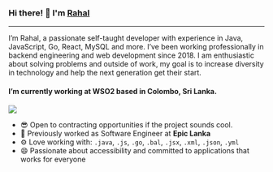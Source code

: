 ### Hi there! 👋  I'm <a href="https://www.linkedin.com/in/rahalJayawardane/">Rahal</a> 
---

I’m Rahal, a passionate self-taught developer with experience in Java, JavaScript, Go, React, MySQL and more. I’ve been working professionally in backend engineering and web development since 2018. I am enthusiastic about solving problems and outside of work, my goal is to increase diversity in technology and help the next generation get their start.

#### I’m currently working at WSO2 based in Colombo, Sri Lanka.

![](https://komarev.com/ghpvc/?username=rahalJayawardane)

- 😎 Open to contracting opportunities if the project sounds cool.
- 🏢 Previously worked as Software Engineer at **Epic Lanka** 
- ⚙️ Love working with: `.java`, `.js`, `.go`, `.bal`, `.jsx`, `.xml`, `.json`, `.yml`
- 😄 Passionate about accessibility and committed to applications that works for everyone


<!--
**rahalJayawardane/rahalJayawardane** is a ✨ _special_ ✨ repository because its `README.md` (this file) appears on your GitHub profile.

Here are some ideas to get you started:

- 🔭 I’m currently working on ...
- 🌱 I’m currently learning ...
- 👯 I’m looking to collaborate on ...
- 🤔 I’m looking for help with ...
- 💬 Ask me about ...
- 📫 How to reach me: ...
- 😄 Pronouns: ...
- ⚡ Fun fact: ...
-->
